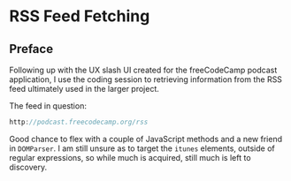 # RSS Feed Fetching

<!-- Link to the proud (and live!) pen [right here]() -->

## Preface

Following up with the UX slash UI created for the freeCodeCamp podcast application, I use the coding session to retrieving information from the RSS feed ultimately used in the larger project.

The feed in question:

```js
http://podcast.freecodecamp.org/rss
```

Good chance to flex with a couple of JavaScript methods and a new friend in `DOMParser`. I am still unsure as to target the `itunes` elements, outside of regular expressions, so while much is acquired, still much is left to discovery.